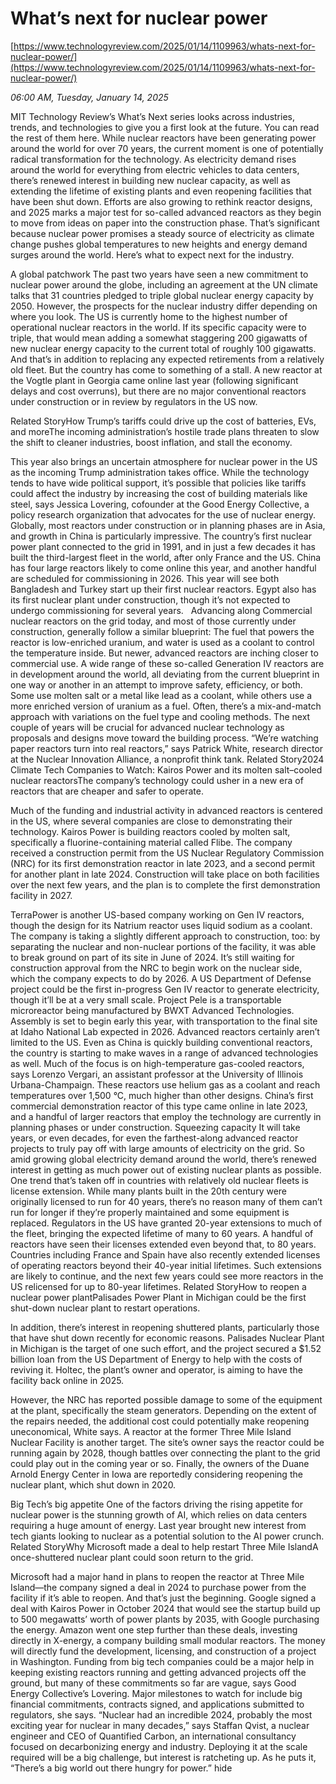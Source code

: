 # What’s next for nuclear power

[https://www.technologyreview.com/2025/01/14/1109963/whats-next-for-nuclear-power/](https://www.technologyreview.com/2025/01/14/1109963/whats-next-for-nuclear-power/)

*06:00 AM, Tuesday, January 14, 2025*

MIT Technology Review’s What’s Next series looks across industries, trends, and technologies to give you a first look at the future. You can read the rest of them here. While nuclear reactors have been generating power around the world for over 70 years, the current moment is one of potentially radical transformation for the technology.  As electricity demand rises around the world for everything from electric vehicles to data centers, there’s renewed interest in building new nuclear capacity, as well as extending the lifetime of existing plants and even reopening facilities that have been shut down. Efforts are also growing to rethink reactor designs, and 2025 marks a major test for so-called advanced reactors as they begin to move from ideas on paper into the construction phase. That’s significant because nuclear power promises a steady source of electricity as climate change pushes global temperatures to new heights and energy demand surges around the world. Here’s what to expect next for the industry.

A global patchwork The past two years have seen a new commitment to nuclear power around the globe, including an agreement at the UN climate talks that 31 countries pledged to triple global nuclear energy capacity by 2050. However, the prospects for the nuclear industry differ depending on where you look. The US is currently home to the highest number of operational nuclear reactors in the world. If its specific capacity were to triple, that would mean adding a somewhat staggering 200 gigawatts of new nuclear energy capacity to the current total of roughly 100 gigawatts. And that’s in addition to replacing any expected retirements from a relatively old fleet. But the country has come to something of a stall. A new reactor at the Vogtle plant in Georgia came online last year (following significant delays and cost overruns), but there are no major conventional reactors under construction or in review by regulators in the US now.

Related StoryHow Trump’s tariffs could drive up the cost of batteries, EVs, and moreThe incoming administration’s hostile trade plans threaten to slow the shift to cleaner industries, boost inflation, and stall the economy.

This year also brings an uncertain atmosphere for nuclear power in the US as the incoming Trump administration takes office. While the technology tends to have wide political support, it’s possible that policies like tariffs could affect the industry by increasing the cost of building materials like steel, says Jessica Lovering, cofounder at the Good Energy Collective, a policy research organization that advocates for the use of nuclear energy. Globally, most reactors under construction or in planning phases are in Asia, and growth in China is particularly impressive. The country’s first nuclear power plant connected to the grid in 1991, and in just a few decades it has built the third-largest fleet in the world, after only France and the US. China has four large reactors likely to come online this year, and another handful are scheduled for commissioning in 2026. This year will see both Bangladesh and Turkey start up their first nuclear reactors. Egypt also has its first nuclear plant under construction, though it’s not expected to undergo commissioning for several years.   Advancing along Commercial nuclear reactors on the grid today, and most of those currently under construction, generally follow a similar blueprint: The fuel that powers the reactor is low-enriched uranium, and water is used as a coolant to control the temperature inside.  But newer, advanced reactors are inching closer to commercial use. A wide range of these so-called Generation IV reactors are in development around the world, all deviating from the current blueprint in one way or another in an attempt to improve safety, efficiency, or both. Some use molten salt or a metal like lead as a coolant, while others use a more enriched version of uranium as a fuel. Often, there’s a mix-and-match approach with variations on the fuel type and cooling methods. The next couple of years will be crucial for advanced nuclear technology as proposals and designs move toward the building process. “We’re watching paper reactors turn into real reactors,” says Patrick White, research director at the Nuclear Innovation Alliance, a nonprofit think tank. Related Story2024 Climate Tech Companies to Watch: Kairos Power and its molten salt–cooled nuclear reactorsThe company’s technology could usher in a new era of reactors that are cheaper and safer to operate.

Much of the funding and industrial activity in advanced reactors is centered in the US, where several companies are close to demonstrating their technology. Kairos Power is building reactors cooled by molten salt, specifically a fluorine-containing material called Flibe. The company received a construction permit from the US Nuclear Regulatory Commission (NRC) for its first demonstration reactor in late 2023, and a second permit for another plant in late 2024. Construction will take place on both facilities over the next few years, and the plan is to complete the first demonstration facility in 2027.

TerraPower is another US-based company working on Gen IV reactors, though the design for its Natrium reactor uses liquid sodium as a coolant. The company is taking a slightly different approach to construction, too: by separating the nuclear and non-nuclear portions of the facility, it was able to break ground on part of its site in June of 2024. It’s still waiting for construction approval from the NRC to begin work on the nuclear side, which the company expects to do by 2026. A US Department of Defense project could be the first in-progress Gen IV reactor to generate electricity, though it’ll be at a very small scale. Project Pele is a transportable microreactor being manufactured by BWXT Advanced Technologies. Assembly is set to begin early this year, with transportation to the final site at Idaho National Lab expected in 2026. Advanced reactors certainly aren’t limited to the US. Even as China is quickly building conventional reactors, the country is starting to make waves in a range of advanced technologies as well. Much of the focus is on high-temperature gas-cooled reactors, says Lorenzo Vergari, an assistant professor at the University of Illinois Urbana-Champaign. These reactors use helium gas as a coolant and reach temperatures over 1,500 °C, much higher than other designs. China’s first commercial demonstration reactor of this type came online in late 2023, and a handful of larger reactors that employ the technology are currently in planning phases or under construction.  Squeezing capacity It will take years, or even decades, for even the farthest-along advanced reactor projects to truly pay off with large amounts of electricity on the grid. So amid growing global electricity demand around the world, there’s renewed interest in getting as much power out of existing nuclear plants as possible. One trend that’s taken off in countries with relatively old nuclear fleets is license extension. While many plants built in the 20th century were originally licensed to run for 40 years, there’s no reason many of them can’t run for longer if they’re properly maintained and some equipment is replaced. Regulators in the US have granted 20-year extensions to much of the fleet, bringing the expected lifetime of many to 60 years. A handful of reactors have seen their licenses extended even beyond that, to 80 years. Countries including France and Spain have also recently extended licenses of operating reactors beyond their 40-year initial lifetimes. Such extensions are likely to continue, and the next few years could see more reactors in the US relicensed for up to 80-year lifetimes. Related StoryHow to reopen a nuclear power plantPalisades Power Plant in Michigan could be the first shut-down nuclear plant to restart operations.

In addition, there’s interest in reopening shuttered plants, particularly those that have shut down recently for economic reasons. Palisades Nuclear Plant in Michigan is the target of one such effort, and the project secured a $1.52 billion loan from the US Department of Energy to help with the costs of reviving it. Holtec, the plant’s owner and operator, is aiming to have the facility back online in 2025.

However, the NRC has reported possible damage to some of the equipment at the plant, specifically the steam generators. Depending on the extent of the repairs needed, the additional cost could potentially make reopening uneconomical, White says. A reactor at the former Three Mile Island Nuclear Facility is another target. The site’s owner says the reactor could be running again by 2028, though battles over connecting the plant to the grid could play out in the coming year or so. Finally, the owners of the Duane Arnold Energy Center in Iowa are reportedly considering reopening the nuclear plant, which shut down in 2020.

Big Tech’s big appetite One of the factors driving the rising appetite for nuclear power is the stunning growth of AI, which relies on data centers requiring a huge amount of energy. Last year brought new interest from tech giants looking to nuclear as a potential solution to the AI power crunch. Related StoryWhy Microsoft made a deal to help restart Three Mile IslandA once-shuttered nuclear plant could soon return to the grid.

Microsoft had a major hand in plans to reopen the reactor at Three Mile Island—the company signed a deal in 2024 to purchase power from the facility if it’s able to reopen. And that’s just the beginning. Google signed a deal with Kairos Power in October 2024 that would see the startup build up to 500 megawatts’ worth of power plants by 2035, with Google purchasing the energy. Amazon went one step further than these deals, investing directly in X-energy, a company building small modular reactors. The money will directly fund the development, licensing, and construction of a project in Washington. Funding from big tech companies could be a major help in keeping existing reactors running and getting advanced projects off the ground, but many of these commitments so far are vague, says Good Energy Collective’s Lovering. Major milestones to watch for include big financial commitments, contracts signed, and applications submitted to regulators, she says. “Nuclear had an incredible 2024, probably the most exciting year for nuclear in many decades,” says Staffan Qvist, a nuclear engineer and CEO of Quantified Carbon, an international consultancy focused on decarbonizing energy and industry. Deploying it at the scale required will be a big challenge, but interest is ratcheting up. As he puts it, “There’s a big world out there hungry for power.” hide

